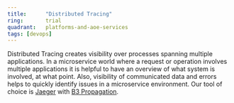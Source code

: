 ```yaml
---
title:      "Distributed Tracing"
ring:       trial
quadrant:   platforms-and-aoe-services
tags: [devops]
---
```


Distributed Tracing creates visibility over processes spanning multiple applications.
In a microservice world where a request or operation involves multiple applications it is helpful to have an overview of what system is involved, at what point.
Also, visibility of communicated data and errors helps to quickly identify issues in a microservice environment.
Our tool of choice is [Jaeger](/platforms-and-aoe-services/jaeger/) with [B3 Propagation](https://github.com/openzipkin/b3-propagation).
